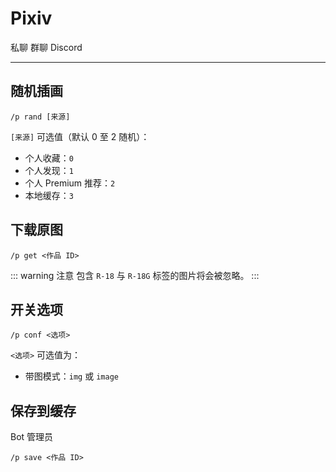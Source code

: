 # Pixiv
<span class="span-friend">私聊</span>
<span class="span-group">群聊</span>
<span class="span-discord">Discord</span>

---

## 随机插画
```
/p rand [来源]
```
`[来源]` 可选值（默认 0 至 2 随机）：
- 个人收藏：`0`
- 个人发现：`1`
- 个人 Premium 推荐：`2`
- 本地缓存：`3`

## 下载原图
```
/p get <作品 ID>
```
::: warning 注意
包含 `R-18` 与 `R-18G` 标签的图片将会被忽略。
:::

## 开关选项
```
/p conf <选项>
```
`<选项>` 可选值为：
- 带图模式：`img` 或 `image`

## 保存到缓存
<span class="span-bot-admin">Bot 管理员</span>
```
/p save <作品 ID>
```